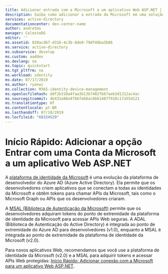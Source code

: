 ```yaml
---
title: Adicionar entrada com a Microsoft a um aplicativo Web ASP.NET | Microsoft Docs
description: Saiba como adicionar a entrada da Microsoft em uma solução ASP.NET com um aplicativo Web tradicional baseado em navegador da Web usando o padrão OpenID Connect.
services: active-directory
documentationcenter: dev-center-name
author: andretms
manager: CelesteDG
editor: ''
ms.assetid: 820acdb7-d316-4c3b-8de9-79df48ba3b06
ms.service: active-directory
ms.subservice: develop
ms.custom: aaddev
ms.devlang: na
ms.topic: quickstart
ms.tgt_pltfrm: na
ms.workload: identity
ms.date: 07/17/2019
ms.author: ryanwi
ms.collection: M365-identity-device-management
ms.openlocfilehash: ddf2b310a4faa3b13b7402fb67aeb3d1312ac4ac
ms.sourcegitcommit: 4b431e86e47b6feb8ac6b61487f910c17a55d121
ms.translationtype: HT
ms.contentlocale: pt-BR
ms.lasthandoff: 07/18/2019
ms.locfileid: "68324529"
---
```

# <a name="quickstart-add-sign-in-with-microsoft-to-an-aspnet-web-app"></a>Início Rápido: Adicionar a opção Entrar com uma Conta da Microsoft a um aplicativo Web ASP.NET

A [plataforma de identidade da Microsoft](v2-overview.md) é uma evolução da plataforma de desenvolvedor do Azure AD (Azure Active Directory). Ela permite que os desenvolvedores criem aplicativos que se conectam a todas as identidades da Microsoft e obtêm tokens para chamar APIs da Microsoft, tais como o Microsoft Graph ou APIs que os desenvolvedores criaram.

A [MSAL (Biblioteca de Autenticação da Microsoft)](msal-overview.md) permite que os desenvolvedores adquiram tokens do ponto de extremidade da plataforma de identidade da Microsoft para acessar APIs Web seguras. A ADAL (Biblioteca de Autenticação do Active Directory) é integrada ao ponto de extremidade do Azure AD para desenvolvedores (v1.0), enquanto a MSAL é integrada ao ponto de extremidade da plataforma de identidade da Microsoft (v2.0).

Para novos aplicativos Web, recomendamos que você use a plataforma de identidade da Microsoft (v2.0) e a MSAL para adquirir tokens e acessar APIs Web protegidas: [Início Rápido: Adicionar conexão com a Microsoft para um aplicativo Web ASP.NET](quickstart-v2-aspnet-webapp.md).